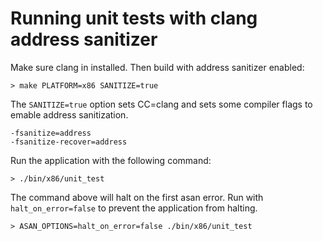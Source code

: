 # Running unit tests with clang address sanitizer

Make sure clang in installed.  Then build with address sanitizer enabled:

    > make PLATFORM=x86 SANITIZE=true

The `SANITIZE=true` option sets CC=clang and sets some compiler flags to emable address sanitization.  

    -fsanitize=address
    -fsanitize-recover=address

Run the application with the following command:

    > ./bin/x86/unit_test

The command above will halt on the first asan error.  Run with `halt_on_error=false` to prevent the application from halting.

    > ASAN_OPTIONS=halt_on_error=false ./bin/x86/unit_test

